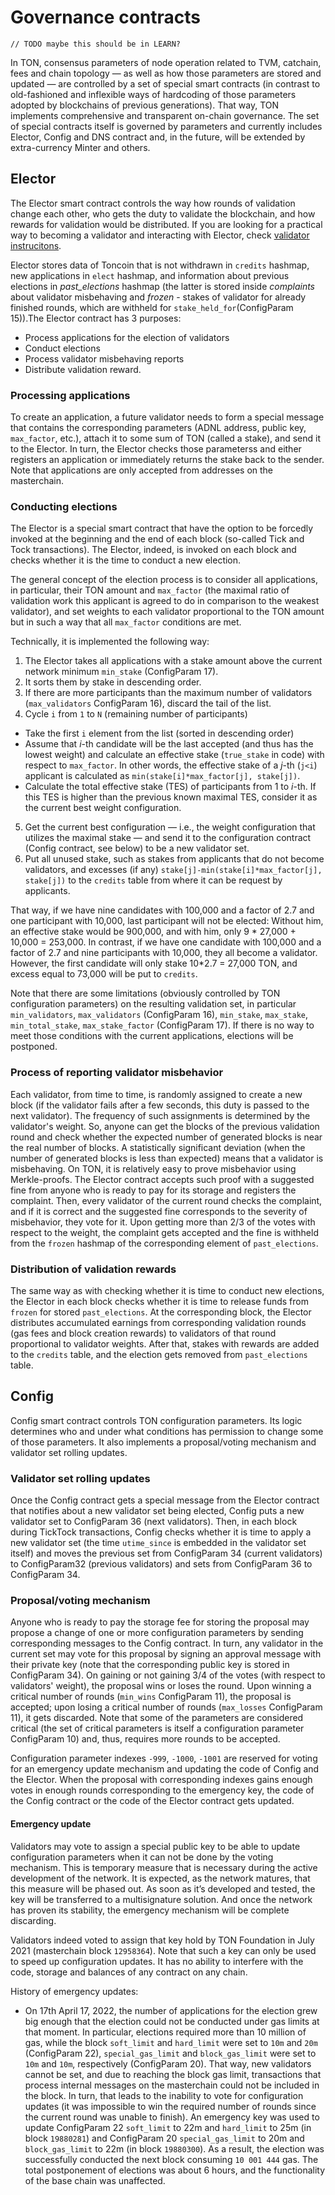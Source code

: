 # Governance contracts

```
// TODO maybe this should be in LEARN?
```

In TON, consensus parameters of node operation related to TVM, catchain, fees and chain topology — as well as how those parameters are stored and updated — are controlled by a set of special smart contracts (in contrast to old-fashioned and inflexible ways of hardcoding of those parameters adopted by blockchains of previous generations). That way, TON implements comprehensive and transparent on-chain governance. The set of special contracts itself is governed by parameters and currently includes Elector, Config and DNS contract and, in the future, will be extended by extra-currency Minter and others.

## Elector

The Elector smart contract controls the way how rounds of validation change each other, who gets the duty to validate the blockchain, and how rewards for validation would be distributed. If you are looking for a practical way to becoming a validator and interacting with Elector, check [validator instrucitons](https://ton.org/validator).

Elector stores data of Toncoin that is not withdrawn in `credits` hashmap, new applications in `elect` hashmap, and information about previous elections in _past\_elections_ hashmap (the latter is stored inside _complaints_ about validator misbehaving and _frozen_ - stakes of validator for already finished rounds, which are withheld for `stake_held_for`(ConfigParam 15)).The Elector contract has 3 purposes:
 - Process applications for the election of validators
 - Conduct elections
 - Process validator misbehaving reports
 - Distribute validation reward.

### Processing applications
To create an application, a future validator needs to form a special message that contains the corresponding parameters (ADNL address, public key, `max_factor`, etc.), attach it to some sum of TON (called a stake), and send it to the Elector. In turn, the Elector checks those parameterss and either registers an application or immediately returns the stake back to the sender. Note that applications are only accepted from addresses on the masterchain.

### Conducting elections
The Elector is a special smart contract that have the option to be forcedly invoked at the beginning and the end of each block (so-called Tick and Tock transactions). The Elector, indeed, is invoked on each block and checks whether it is the time to conduct a new election.

The general concept of the election process is to consider all applications, in particular, their TON amount and `max_factor` (the maximal ratio of validation work this applicant is agreed to do in comparison to the weakest validator), and set weights to each validator proportional to the TON amount but in such a way that all `max_factor` conditions are met.

Technically, it is implemented the following way:

1. The Elector takes all applications with a stake amount above the current network minimum `min_stake` (ConfigParam 17).
2. It sorts them by stake in descending order.
3. If there are more participants than the maximum number of validators (`max_validators` ConfigParam 16), discard the tail of the list.
4. Cycle `i` from `1` to `N` (remaining number of participants)
  - Take the first `i` element from the list (sorted in descending order)
  - Assume that _i_-th candidate will be the last accepted (and thus has the lowest weight) and calculate an effective stake (`true_stake` in code) with respect to `max_factor`. In other words, the effective stake of a _j_-th (`j<i`) applicant is calculated as `min(stake[i]*max_factor[j], stake[j])`.
  - Calculate the total effective stake (TES) of participants from 1 to _i_-th. If this TES is higher than the previous known maximal TES, consider it as the current best weight configuration.
5. Get the current best configuration — i.e., the weight configuration that utilizes the maximal stake — and send it to the configuration contract (Config contract, see below) to be a new validator set.
6. Put all unused stake, such as stakes from applicants that do not become validators, and excesses (if any) `stake[j]-min(stake[i]*max_factor[j], stake[j])` to the `credits` table from where it can be request by applicants.

That way, if we have nine candidates with 100,000 and a factor of 2.7 and one participant with 10,000, last participant will not be elected: Without him, an effective stake would be 900,000, and with him, only  9 * 27,000 + 10,000 = 253,000. In contrast, if we have one candidate with 100,000 and a factor of 2.7 and nine participants with 10,000, they all become a validator. However, the first candidate will only stake 10*2.7 = 27,000 TON, and excess equal to 73,000 will be put to `credits`.

Note that there are some limitations (obviously controlled by TON configuration parameters) on the resulting validation set, in particular `min_validators`, `max_validators` (ConfigParam 16), `min_stake`, `max_stake`, `min_total_stake`, `max_stake_factor` (ConfigParam 17). If there is no way to meet those conditions with the current applications, elections will be postponed.

### Process of reporting validator misbehavior

Each validator, from time to time, is randomly assigned to create a new block (if the validator fails after a few seconds, this duty is passed to the next validator). The frequency of such assignments is determined by the validator's weight. So, anyone can get the blocks of the previous validation round and check whether the expected number of generated blocks is near the real number of blocks. A statistically significant deviation (when the number of generated blocks is less than expected) means that a validator is misbehaving. On TON, it is relatively easy to prove misbehavior using Merkle-proofs. The Elector contract accepts such proof with a suggested fine from anyone who is ready to pay for its storage and registers the complaint. Then, every validator of the current round checks the complaint, and if it is correct and the suggested fine corresponds to the severity of misbehavior, they vote for it. Upon getting more than 2/3 of the votes with respect to the weight, the complaint gets accepted and the fine is withheld from the `frozen` hashmap of the corresponding element of `past_elections`.

### Distribution of validation rewards
The same way as with checking whether it is time to conduct new elections, the Elector in each block checks whether it is time to release funds from `frozen` for stored `past_elections`. At the corresponding block, the Elector distributes accumulated earnings from corresponding validation rounds (gas fees and block creation rewards) to validators of that round proportional to validator weights. After that, stakes with rewards are added to the `credits` table, and the election gets removed from `past_elections` table.


## Config
Config smart contract controls TON configuration parameters. Its logic determines who and under what conditions has permission to change some of those parameters. It also implements a proposal/voting mechanism and validator set rolling updates.

### Validator set rolling updates
Once the Config contract gets a special message from the Elector contract that notifies about a new validator set being elected, Config puts a new validator set to ConfigParam 36 (next validators). Then, in each block during TickTock transactions, Config checks whether it is time to apply a new validator set (the time `utime_since` is embedded in the validator set itself) and moves the previous set from ConfigParam 34 (current validators) to ConfigParam32 (previous validators) and sets from ConfigParam 36 to ConfigParam 34.

### Proposal/voting mechanism
Anyone who is ready to pay the storage fee for storing the proposal may propose a change of one or more configuration parameters by sending corresponding messages to the Config contract. In turn, any validator in the current set may vote for this proposal by signing an approval message with their private key (note that the corresponding public key is stored in ConfigParam 34). On gaining or not gaining 3/4 of the votes (with respect to validators' weight), the proposal wins or loses the round. Upon winning a critical number of rounds (`min_wins` ConfigParam 11), the proposal is accepted; upon losing a critical number of rounds (`max_losses` ConfigParam 11), it gets discarded.
Note that some of the parameters are considered critical (the set of critical parameters is itself a configuration parameter ConfigParam 10) and, thus, requires more rounds to be accepted.

Configuration parameter indexes `-999`, `-1000`, `-1001` are reserved for voting for an emergency update mechanism and updating the code of Config and the Elector. When the proposal with corresponding indexes gains enough votes in enough rounds corresponding to the emergency key, the code of the Config contract or the code of the Elector contract gets updated.


#### Emergency update
Validators may vote to assign a special public key to be able to update configuration parameters when it can not be done by the voting mechanism. This is temporary measure that is necessary during the active development of the network. It is expected, as the network matures, that this measure will be phased out. As soon as it’s developed and tested, the key will be transferred to a multisignature solution. And once the network has proven its stability, the emergency mechanism will be complete discarding.

Validators indeed voted to assign that key hold by TON Foundation in July 2021 (masterchain block `12958364`). Note that such a key can only be used to speed up configuration updates. It has no ability to interfere with the code, storage and balances of any contract on any chain.

History of emergency updates:
 - On 17th April 17, 2022, the number of applications for the election grew big enough that the election could not be conducted under gas limits at that moment. In particular, elections required more than 10 million of gas, while the block `soft_limit` and `hard_limit` were set to `10m` and `20m`  (ConfigParam 22), `special_gas_limit` and `block_gas_limit` were set to `10m` and `10m`, respectively (ConfigParam 20). That way, new validators cannot be set, and due to reaching the block gas limit, transactions that process internal messages on the masterchain could not be included in the block. In turn, that leads to the inability to vote for configuration updates (it was impossible to win the required number of rounds since the current round was unable to finish). An emergency key was used to update ConfigParam 22 `soft_limit` to 22m and `hard_limit` to 25m (in block `19880281`) and ConfigParam 20 `special_gas_limit` to 20m and `block_gas_limit` to 22m (in block `19880300`). As a result, the election was successfully conducted the next block consuming `10 001 444` gas. The total postponement of elections was about 6 hours, and the functionality of the base chain was unaffected.

